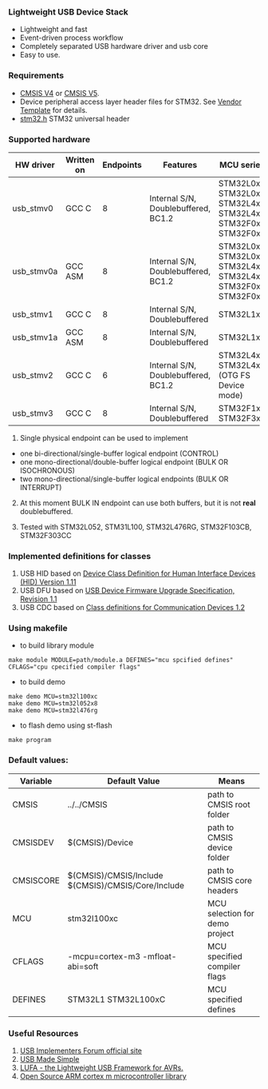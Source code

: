### Lightweight USB Device Stack ###

+ Lightweight and fast
+ Event-driven process workflow
+ Completely separated USB hardware driver and usb core
+ Easy to use.

### Requirements ###

+ [CMSIS V4](https://github.com/ARM-software/CMSIS) or [CMSIS V5](https://github.com/ARM-software/CMSIS_5).
+ Device peripheral access layer header files for STM32. See [Vendor Template](https://github.com/ARM-software/CMSIS/tree/master/Device/_Template_Vendor) for details.
+ [stm32.h](https://github.com/dmitrystu/stm32h) STM32 universal header

### Supported hardware ###

| HW driver  | Written on | Endpoints |                     Features | MCU series |
|------------|------------|-----------|------------------------------|------------|
| usb_stmv0  | GCC C      | 8         | Internal S/N, Doublebuffered, BC1.2 | STM32L0x2 STM32L0x3 STM32L4x2 STM32L4x3 STM32F0x2 STM32F0x8 |
| usb_stmv0a | GCC ASM    | 8         | Internal S/N, Doublebuffered, BC1.2 | STM32L0x2 STM32L0x3 STM32L4x2 STM32L4x3 STM32F0x2 STM32F0x8 |
| usb_stmv1  | GCC C      | 8         | Internal S/N, Doublebuffered | STM32L1xx  |
| usb_stmv1a | GCC ASM    | 8         | Internal S/N, Doublebuffered | STM32L1xx  |
| usb_stmv2  | GCC C      | 6         | Internal S/N, Doublebuffered, BC1.2 | STM32L4x5 STM32L4x6 (OTG FS Device mode) |
| usb_stmv3  | GCC C      | 8         | Internal S/N, Doublebuffered | STM32F1xx STM32F3xx  |

1. Single physical endpoint can be used to implement
  + one bi-directional/single-buffer logical endpoint (CONTROL)
  + one mono-directional/double-buffer logical endpoint (BULK OR ISOCHRONOUS)
  + two mono-directional/single-buffer logical endpoints (BULK OR INTERRUPT)

2. At this moment BULK IN endpoint can use both buffers, but it is not **real** doublebuffered.

3. Tested with STM32L052, STM31L100, STM32L476RG, STM32F103CB, STM32F303CC

### Implemented definitions for classes ###
1. USB HID based on [Device Class Definition for Human Interface Devices (HID) Version 1.11](http://www.usb.org/developers/hidpage/HID1_11.pdf)
2. USB DFU based on [USB Device Firmware Upgrade Specification, Revision 1.1](http://www.usb.org/developers/docs/devclass_docs/DFU_1.1.pdf)
3. USB CDC based on [Class definitions for Communication Devices 1.2](http://www.usb.org/developers/docs/devclass_docs/CDC1.2_WMC1.1_012011.zip)

### Using makefile ###
+ to build library module
```
make module MODULE=path/module.a DEFINES="mcu spcified defines" CFLAGS="cpu cpecified compiler flags"
```
+ to build demo
```
make demo MCU=stm32l100xc
make demo MCU=stm32l052x8
make demo MCU=stm32l476rg
```
+ to flash demo using st-flash
```
make program
```

### Default values: ###
| Variable | Default Value                       | Means                         |
|----------|-------------------------------------|-------------------------------|
| CMSIS    | ../../CMSIS                         | path to CMSIS root folder     |
| CMSISDEV | $(CMSIS)/Device                     | path to CMSIS device folder   |
| CMSISCORE| $(CMSIS)/CMSIS/Include $(CMSIS)/CMSIS/Core/Include | path to CMSIS core headers |
| MCU      | stm32l100xc                         | MCU selection for demo project|
| CFLAGS   | -mcpu=cortex-m3 -mfloat-abi=soft    | MCU specified compiler flags  |
| DEFINES  | STM32L1 STM32L100xC                 | MCU specified defines         |

### Useful Resources ###
1. [USB Implementers Forum official site](http://www.usb.org/home)
2. [USB Made Simple](http://www.usbmadesimple.co.uk/)
3. [LUFA - the Lightweight USB Framework for AVRs.](https://github.com/abcminiuser/lufa)
4. [Open Source ARM cortex m microcontroller library](https://github.com/libopencm3/libopencm3)
